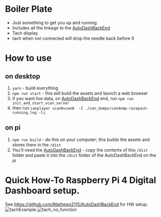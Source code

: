 # Boiler Plate
* Just something to get you up and running
* Includes all the linkage to the [AutoDashBackEnd](https://github.com/Mathews2115/AutoDashBackEnd) 
* Tach display
* tach when not connected will drop the needle back before 0


# How to use 
## on desktop
1. `yarn` - build everything
1. `npm run start` - this will build the assets and launch a web browser
2. if you want live data, on [AutoDashBackEnd](https://github.com/Mathews2115/AutoDashBackEnd) end, run `npm run init_and_start_vcan_server`
3. then run `canplayer vcan0=can0  -I ./can_dumps/candump-racepack-running.log -li`
   
## on pi
1. `npm run build` - do this on your computer; this builds the assets and stores them in the `/dist`
2. You'll need the [AutoDashBackEnd](https://github.com/Mathews2115/AutoDashBackEnd) - copy the contents of this `/dist` folder and paste it into the `/dist` folder of the AutoDashBackEnd on the pi
  
# Quick How-To Raspberry Pi 4 Digital Dashboard setup.

See https://github.com/Mathews2115/AutoDashBackEnd for HW setup.
![tachExample](https://user-images.githubusercontent.com/6019208/170778385-1c82e211-223f-40ad-9532-145caa175b04.png)
![tach_no_function](https://user-images.githubusercontent.com/6019208/170778391-98ea6d7f-a75d-4c58-b52a-5491184851b5.png)
